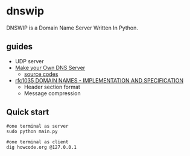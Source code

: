 # dnswip
DNSWIP is a Domain Name Server Written In Python.

## guides

* UDP server
* [Make your Own DNS Server](https://www.youtube.com/playlist?list=PLBOh8f9FoHHhvO5e5HF_6mYvtZegobYX2)
    * [source codes](https://github.com/howCodeORG/howDNS)
* [rfc1035 DOMAIN NAMES - IMPLEMENTATION AND SPECIFICATION](https://www.ietf.org/rfc/rfc1035.txt)
    * Header section format
    * Message compression

## Quick start

```shell
#one terminal as server
sudo python main.py

#one terminal as client
dig howcode.org @127.0.0.1
```